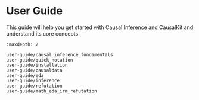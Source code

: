 # User Guide

This guide will help you get started with Causal Inference and CausalKit and understand its core concepts.

```{toctree}
:maxdepth: 2

user-guide/causal_inference_fundamentals
user-guide/quick_notation
user-guide/installation
user-guide/causaldata
user-guide/eda
user-guide/inference
user-guide/refutation
user-guide/math_eda_irm_refutation
```
